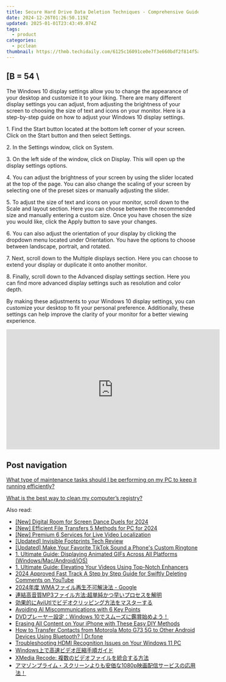 ```yaml
---
title: Secure Hard Drive Data Deletion Techniques - Comprehensive Guide by YL Computing
date: 2024-12-26T01:26:50.119Z
updated: 2025-01-01T23:43:49.074Z
tags:
  - product
categories:
  - pcclean
thumbnail: https://thmb.techidaily.com/6125c16091ce0e7f3e660bdf2f814f5a9cf410ddebad9670bd4cad45f7263474.jpg
---
```


## \[B = 54 \

The Windows 10 display settings allow you to change the appearance of your desktop and customize it to your liking. There are many different display settings you can adjust, from adjusting the brightness of your screen to choosing the size of text and icons on your monitor. Here is a step-by-step guide on how to adjust your Windows 10 display settings. 

1\. Find the Start button located at the bottom left corner of your screen. Click on the Start button and then select Settings.

2\. In the Settings window, click on System.

3\. On the left side of the window, click on Display. This will open up the display settings options. 

4\. You can adjust the brightness of your screen by using the slider located at the top of the page. You can also change the scaling of your screen by selecting one of the preset sizes or manually adjusting the slider.

5\. To adjust the size of text and icons on your monitor, scroll down to the Scale and layout section. Here you can choose between the recommended size and manually entering a custom size. Once you have chosen the size you would like, click the Apply button to save your changes.

6\. You can also adjust the orientation of your display by clicking the dropdown menu located under Orientation. You have the options to choose between landscape, portrait, and rotated.

7\. Next, scroll down to the Multiple displays section. Here you can choose to extend your display or duplicate it onto another monitor.

8\. Finally, scroll down to the Advanced display settings section. Here you can find more advanced display settings such as resolution and color depth. 

By making these adjustments to your Windows 10 display settings, you can customize your desktop to fit your personal preference. Additionally, these settings can help improve the clarity of your monitor for a better viewing experience.

<!-- affiliate ads begin -->
<iframe width="560" height="315" src="https://www.youtube.com/embed/fHWdQw1gRyI?si=ve9wZnPupiooLThG" title="YouTube video player" frameborder="0" allow="accelerometer; autoplay; clipboard-write; encrypted-media; gyroscope; picture-in-picture; web-share" referrerpolicy="strict-origin-when-cross-origin" allowfullscreen></iframe>
<!-- affiliate ads end -->

## Post navigation

[What type of maintenance tasks should I be performing on my PC to keep it running efficiently?](https://tools.techidaily.com/pcclean/products/)

[What is the best way to clean my computer’s registry?](https://tools.techidaily.com/pcclean/products/)

<ins class="adsbygoogle"
     style="display:block"
     data-ad-format="autorelaxed"
     data-ad-client="ca-pub-7571918770474297"
     data-ad-slot="1223367746"></ins>

<ins class="adsbygoogle"
     style="display:block"
     data-ad-client="ca-pub-7571918770474297"
     data-ad-slot="8358498916"
     data-ad-format="auto"
     data-full-width-responsive="true"></ins>

<span class="atpl-alsoreadstyle">Also read:</span>
<div><ul>
<li><a href="https://screen-video-capture.techidaily.com/new-digital-room-for-screen-dance-duels-for-2024/"><u>[New] Digital Room for Screen Dance Duels for 2024</u></a></li>
<li><a href="https://fox-access.techidaily.com/new-efficient-file-transfers-5-methods-for-pc-for-2024/"><u>[New] Efficient File Transfers 5 Methods for PC for 2024</u></a></li>
<li><a href="https://article-helps.techidaily.com/new-premium-6-services-for-live-video-localization/"><u>[New] Premium 6 Services for Live Video Localization</u></a></li>
<li><a href="https://extra-support.techidaily.com/updated-invisible-footprints-tech-review/"><u>[Updated] Invisible Footprints Tech Review</u></a></li>
<li><a href="https://extra-approaches.techidaily.com/updated-make-your-favorite-tiktok-sound-a-phones-custom-ringtone/"><u>[Updated] Make Your Favorite TikTok Sound a Phone's Custom Ringtone</u></a></li>
<li><a href="https://discover-best.techidaily.com/1-ultimate-guide-displaying-animated-gifs-across-all-platforms-windowsmacandroidios/"><u>1. Ultimate Guide: Displaying Animated GIFs Across All Platforms (Windows/Mac/Android/iOS)</u></a></li>
<li><a href="https://discover-best.techidaily.com/1-ultimate-guide-elevating-your-videos-using-top-notch-enhancers/"><u>1. Ultimate Guide: Elevating Your Videos Using Top-Notch Enhancers</u></a></li>
<li><a href="https://youtube-tips.techidaily.com/approved-fast-track-a-step-by-step-guide-for-swiftly-deleting-comments-on-youtube/"><u>2024 Approved Fast Track A Step by Step Guide for Swiftly Deleting Comments on YouTube</u></a></li>
<li><a href="https://discover-best.techidaily.com/2024-wma-google/"><u>2024年度 WMAファイル再生不可解決法 - Google</u></a></li>
<li><a href="https://discover-best.techidaily.com/1726027139386-mp3/"><u>連結高音質MP3ファイル方法:超単純かつ早いプロセスを解明</u></a></li>
<li><a href="https://discover-best.techidaily.com/1726030418530-aviutl/"><u>効果的にAviUtlでビデオクリッピング方法をマスターする</u></a></li>
<li><a href="https://tech-hub.techidaily.com/avoiding-ai-miscommunications-with-6-key-points/"><u>Avoiding AI Miscommunications with 6 Key Points</u></a></li>
<li><a href="https://discover-best.techidaily.com/1726028094716-dvdwindows-10/"><u>DVDプレーヤー設定：Windows 10でスムーズに鑑賞始めよう！</u></a></li>
<li><a href="https://data-safeguard.techidaily.com/erasing-all-content-on-your-iphone-with-these-easy-diy-methods/"><u>Erasing All Content on Your iPhone with These Easy DIY Methods</u></a></li>
<li><a href="https://blog-min.techidaily.com/how-to-transfer-contacts-from-motorola-moto-g73-5g-to-other-android-devices-using-bluetooth-drfone-by-drfone-transfer-from-android-transfer-from-android/"><u>How to Transfer Contacts from Motorola Moto G73 5G to Other Android Devices Using Bluetooth? | Dr.fone</u></a></li>
<li><a href="https://common-error.techidaily.com/troubleshooting-hdmi-recognition-issues-on-your-windows-11-pc/"><u>Troubleshooting HDMI Recognition Issues on Your Windows 11 PC</u></a></li>
<li><a href="https://discover-best.techidaily.com/1726029504324-windows/"><u>Windows上で高速ビデオ圧縮手順ガイド</u></a></li>
<li><a href="https://discover-best.techidaily.com/1726029327133-xmedia-recode/"><u>XMedia Recode: 複数のビデオファイルを統合する方法</u></a></li>
<li><a href="https://discover-best.techidaily.com/1726028138502-1080p/"><u>アマゾンプライム・スクリーンよりも安価な1080p映画配信サービスの応用法！</u></a></li>
</ul></div>

